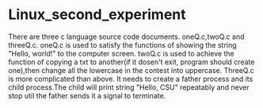 # Linux_second_experiment
There are three c language source code documents. oneQ.c,twoQ.c and threeQ.c.
oneQ.c is used to satisfy the functions of showing the string "Hello, world!" to the computer screen.
twoQ.c is used to achieve the function of copying a txt to another(if it dosen't exit, program should create one),then change all the lowercase in the contest into uppercase.
ThreeQ.c is more complicated than above. It needs to create a father process and its child process.The child will print string "Hello, CSU" repeatably and never stop util the father sends it a signal to terminate.
